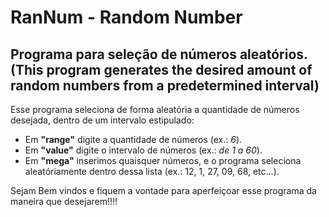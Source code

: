 # RanNum - Random Number
## Programa para seleção de números aleatórios. (This program generates the desired amount of random numbers from a predetermined interval)

Esse programa seleciona de forma aleatória a quantidade de números desejada, dentro de um intervalo estipulado:    

- Em **"range"** digite a quantidade de números (ex.: *6*).   
- Em **"value"** digite o intervalo de números (ex.: *de 1 a 60*).  
- Em **"mega"** inserimos quaisquer números, e o programa seleciona aleatóriamente dentro dessa lista (ex.: 12, 1, 27, 09, 68, etc...).  

Sejam Bem vindos e fiquem a vontade para aperfeiçoar esse programa da maneira que desejarem!!!!
